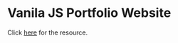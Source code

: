 <h1>Vanila JS Portfolio Website</h1>

<p>
  Click <a href="https://www.youtube.com/watch?v=r_hYR53r61M">here</a> for the
  resource.
</p>
